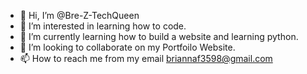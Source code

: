 - 👋 Hi, I’m @Bre-Z-TechQueen
- 👀 I’m interested in learning how to code. 
- 🌱 I’m currently learning how to build a website and learning python.
- 💞️ I’m looking to collaborate on my Portfoilo Website. 
- 📫 How to reach me from my email briannaf3598@gmail.com

<!---
Bre-Z-TechQueen/Bre-Z-TechQueen is a ✨ special ✨ repository because its `README.md` (this file) appears on your GitHub profile.
You can click the Preview link to take a look at your changes.
--->
